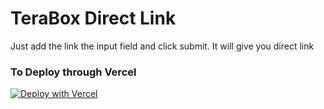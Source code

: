 # TeraBox Direct Link

Just add the link the input field and click submit. It will give you direct link

### To Deploy through Vercel

[![Deploy with Vercel](https://vercel.com/button)](https://vercel.com/new/clone?repository-url=https%3A%2F%2Fgithub.com%2Fsapthesh%2Fterabox-directlink&project-name=my-terabox-directlink&repository-name=my-terabox-directlink)
